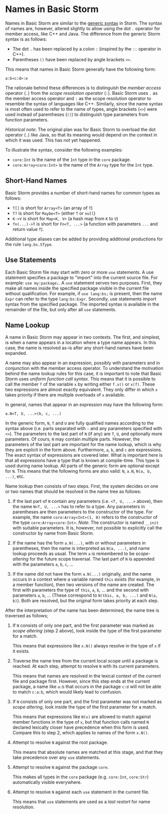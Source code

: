 Names in Basic Storm
====================

Names in Basic Storm are similar to the [generic syntax](md:../Storm/Names) in Storm. The syntax of
names are, however, altered slightly to allow using the dot `.` operator for member access, like C++
and Java. The difference from the generic Storm syntax is as follows:

- The dot `.` has been replaced by a colon `:` (inspired by the `::` operator in C++).
- Parentheses `()` have been replaced by angle brackets `<>`.

This means that names in Basic Storm generally have the following form:

```
a:b<c:d>:e
```

The rationale behind these differences is to distinguish the *member access* operator (`.`) from the
*scope resolution operator* (`:`). Basic Storm uses `.` as the member access operator and `:` as the
scope resolution operator to resemble the syntax of languages like C++. Similarly, since the name
syntax is most often used to refer to the name of types, angle brackets (`<>`) were used instead of
parentheses (`()`) to distinguish type parameters from function parameters.

*Historical note*: The original plan was for Basic Storm to overload the dot operator (`.`) like
 Java, so that its meaning would depend on the context in which it was used. This has not yet
 happened.

To illustrate the syntax, consider the following examples:

- `core:Int` is the name of the `Int` type in the `core` package.
- `core:Array<core:Int>` is the name of the `Array` type for the `Int` type.


Short-Hand Names
----------------

Basic Storm provides a number of short-hand names for common types as follows:

- `T[]` is short for `Array<T>` (an array of `T`)
- `T?` is short for `Maybe<T>` (either `T` or `null`)
- `K->V` is short for `Map<K, V>` (a hash map from `K` to `V`)
- `fn(...)->T` is short for `Fn<T, ...>` (a function with parameters `...` and return value `T`).

Additional type aliases can be added by providing additional productions for the rule
`lang.bs.SType`.


Use Statements
--------------

Each Basic Storm file may start with zero or more `use` statements. A use statement specifies a
package to "import" into the current source file. For example: `use my:package;`. A `use` statement
serves two purposes. First, they make all names inside the specified package visible in the current
file without qualification. For example, if `use lang:bs;` is present, then the name `Expr` can
refer to the type `lang:bs:Expr`. Secondly, use statements import syntax from the specified package.
The imported syntax is available in the remainder of the file, but only after all `use` statements.


Name Lookup
-----------

A name in Basic Storm may appear in two contexts. The first, and simplest, is when a name appears in
a location where a type name appears. In this case, the name is resolved as-is after any short-hand
names have been expanded.

A name may also appear in an expression, possibly with parameters and in conjunction with the member
access operator. To understand the motivation behind the name lookup rules for this case, it is
important to note that Basic Storm uses *uniform function call syntax*. This means that it is
possible to call the member `f` of the variable `x` by writing either `f.x()` or `x(f)`. These two
expressions are almost exactly equivalent. They only differ in which `x` takes priority if there are
multiple overloads of `x` available.

In general, names that appear in an expression may have the following form:

```
a.N<T, U, ...>(b, c, ...)
```

In the generic form, `N`, `T` and `U` are fully qualified names according to the syntax above (i.e.
parts separated with `:` and any parameters specified with `<>`). The parameters to the last part of
`N` (if any) are `T`, `U`, and optionally more parameters. Of cours, `N` may contain multiple parts.
However, the parameters of the last part are important for the name lookup, which is why they are
explicit in the form above. Furthermore, `a`, `b`, and `c` are expressions. The exact syntax of
expressions are covered later. What is important here is that all expressions have a type that is
known at compile-time. This type is used during name lookup. All parts of the generic form are
optional except for `N`. This means that the following forms are also valid: `N`, `a.N`, `N(a, b, ...)`, etc.

Name lookup then consists of two steps. First, the system decides on one or two names that should be
resolved in the name tree as follows:

1. If the last part of `N` contain any parameters (i.e. `<T, U, ...>` above), then the name `N<T, U, ...>`
   has to refer to a type. Any parameters in parentheses are then parameters to the
   constructor of the type. For example, the name `core:Array<Int>(1, 0)` refers to the constructor
   of the type `core:Array<core:Int>`. *Note*: The constructor is named `__init` with suitable
   parameters. It is, however, not possible to explicitly call the constructor by name from Basic
   Storm.

2. If the name has the form `a.N(...)`, with or without parameters in parentheses, then the name is
   interpreted as `N(a, ...)`, and name lookup proceeds as usual. The term `a` is remembered to be
   *scope-altering* for the future scope traversal. The last part of `N` is appended with the
   parameters `a`, `b`, `c`, ...

3. If the name did not have the form `a.N(...)` originally, and the name occurs in a context where a
   variable named `this` exists (for example, in a member function), then two versions of the name
   are created. The first with parameters the type of `this`, `a`, `b`, ... and the second with
   parameters `a`, `b`, ... (These correspond to `N(this, a, b, ...)` and `N(a, b)`). Both are
   resolved, but the original form takes priority at each step.

After the interpretation of the name has been determined, the name tree is traversed as follows;

1. If `N` consists of only one part, and the first parameter was marked as *scope altering* (step 2
   above), look inside the type of the first parameter for a match.

   This means that expressions like `x.N()` always resolve in the type of `x` if it exists.

2. Traverse the name tree from the current local scope until a package is reached. At each step,
   attempt to resolve `N` with its current parameters.

   This means that names are resolved in the lexical context of the current file and package first.
   However, since this step ends at the current package, a name like `a:b` that occurs in the
   package `c:d` will not be able to match `c:a:b`, which would likely lead to confusion.

3. If `N` consists of only one part, and the first parameter was not marked as *scope altering*,
   look inside the type of the first parameter for a match.

   This means that expressions like `N(x)` are allowed to match against member functions in the type
   of `x`, but that function calls named `N` declared lexically closer have precedence when this
   form is used. Compare this to step 2, which applies to names of the form `x.N()`.

4. Attempt to resolve `N` against the root package.

   This means that absolute names are matched at this stage, and that they take precedence over any
   `use` statements.

5. Attempt to resolve `N` against the package `core`.

   This makes all types in the `core` package (e.g. `core:Int`, `core:Str`) automatically visible
   everywhere.

5. Attempt to resolve `N` against each `use` statement in the current file.

   This means that `use` statements are used as a *last restort* for name resolution.
